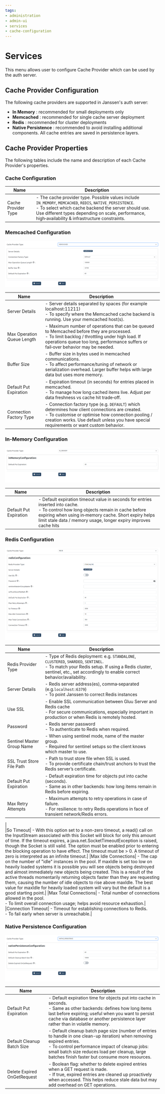 ```yaml
---
tags:
- administration
- admin-ui
- services
- cache-configuration
---
```

# Services

This menu allows user to configure Cache Provider which can be used by the auth server.

## Cache Provider Configuration

The following cache providers are supported in Janssen's auth server:

- **In Memory** : recommended for small deployments only
- **Memcached** : recommended for single cache server deployment
- **Redis** : recommended for cluster deployments
- **Native Persistence** : recommended to avoid installing additional components. All cache entries are saved in persistence layers.

## Cache Provider Properties

The following tables include the name and description of each Cache Provider's properties.

### Cache Configuration

|Name|Description|
|----|-----------|
|Cache Provider Type| - The cache provider type. Possible values include `IN_MEMORY`, `MEMCACHED`, `REDIS`, `NATIVE_PERSISTENCE`. <br> - To select which cache backend the server should use. Use different types depending on scale, performance, high‑availability & infrastructure constraints. |

### Memcached Configuration

![image](../../assets/admin-ui/admin-ui-Memcached.png)

|Name|Description|
|----|-----------|
|Server Details|- Server details separated by spaces (for example localhost:11211) <br> - To specify where the Memcached cache backend is running. Use your memcached host(s). |
|Max Operation Queue Length|- Maximum number of operations that can be queued to Memcached before they are processed. <br> - To limit backlog / throttling under high load. If operations queue too long, performance suffers or fail‑over behavior may be needed.|
|Buffer Size|- Buffer size in bytes used in memcached communications. <br> - To affect performance/tuning of network or serialization overhead. Larger buffer helps with large data but uses more memory.|
|Default Put Expiration|- Expiration timeout (in seconds) for entries placed in memcached. <br> - To manage how long cached items live. Adjust per data freshness vs cache hit trade‑off.|
|Connection Factory Type|- Connection factory type (e.g. `DEFAULT`) which determines how client connections are created. <br> - To customise or optimise how connection pooling / creation works. Use default unless you have special requirements or want custom behavior.|

### In-Memory Configuration

![image](../../assets/admin-ui/admin-ui-inMemory.png)

|Name|Description|
|----|-----------|
|Default Put Expiration|- Default expiration timeout value in seconds for entries inserted into cache. <br> - To control how long objects remain in cache before expiring when using in‑memory cache. Short expiry helps limit stale data / memory usage, longer expiry improves cache hits|

### Redis Configuration

![image](../../assets/admin-ui/admin-ui-redisConfiguration.png)

|Name|Description|
|----|-----------|
|Redis Provider Type|- Type of Redis deployment: e.g. `STANDALONE`, `CLUSTERED`, `SHARDED`, `SENTINEL`. <br> - To match your Redis setup. If using a Redis cluster, sentinel, etc., set accordingly to enable correct behavior/availability.|
|Server Details| - Redis server address(es), comma‑separated (e.g.`localhost:6379`) <br> - To point Janssen to correct Redis instances|
|Use SSL| - Enable SSL communication between Gluu Server and Redis cache <br> - For secure communications, especially important in production or when Redis is remotely hosted. |
Password|- Redis server password <br> - To authenticate to Redis when required.|
|Sentinel Master Group Name| - When using sentinel mode, name of the master group. <br> - Required for sentinel setups so the client knows which master to use.|
|SSL Trust Store File Path|- Path to trust store file when SSL is used.<br> - To provide certificate chain/trust anchors to trust the Redis server’s certificate.|Native Persistence :
|Default Put Expiration|- Default expiration time for objects put into cache (seconds). <br> - Same as in other backends: how long items remain in Redis before expiring.|
|Max Retry Attempts| - Maximum attempts to retry operations in case of failure. <br> - For resilience: to retry Redis operations in face of transient network/Redis errors.
|   
|So Timeout| - With this option set to a non-zero timeout, a read() call on the InputStream associated with this Socket will block for only this amount of time. If the timeout expires, a java.net.SocketTimeoutException is raised, though the Socket is still valid. The option must be enabled prior to entering the blocking operation to have effect. The timeout must be > 0. A timeout of zero is interpreted as an infinite timeout.|
|Max Idle Connections| - The cap on the number of \"idle\" instances in the pool. If maxIdle is set too low on heavily loaded systems it is possible you will see objects being destroyed and almost immediately new objects being created. This is a result of the active threads momentarily returning objects faster than they are requesting them, causing the number of idle objects to rise above maxIdle. The best value for maxIdle for heavily loaded system will vary but the default is a good starting point.|
|Max Total Connections| - Total number of connections allowed in the pool. <br> - To limit overall connection usage; helps avoid resource exhaustion.|
|Connection Timeout| - Timeout for establishing connections to Redis. <br> - To fail early when server is unreachable.|

### Native Persistence Configuration

![image](../../assets/admin-ui/admin-ui-nativePersistence.png)

|Name|Description|
|----|-----------|  
|Default Put Expiration| - Default expiration time for objects put into cache in seconds. <br> - Same as other backends: defines how long items last before expiring; useful when you want to persist cache via database or another persistence layer rather than in volatile memory.| 
|Default Cleanup Batch Size| - Default cleanup batch page size (number of entries to handle in one clean-up iteration) when removing expired entries. <br> - To control performance impact of cleanup jobs: small batch size reduces load per cleanup, large batches finish faster but consume more resources.|
|Delete Expired OnGetRequest|- Boolean flag: whether to delete expired entries when a GET request is made. <br> - If true, expired entries are cleaned up proactively when accessed. This helps reduce stale data but may add overhead on GET operations.|